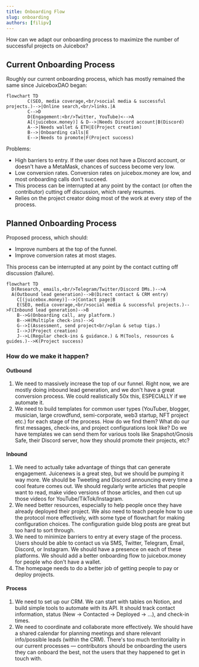 ```yaml
---
title: Onboarding Flow
slug: onboarding
authors: [filipv]
---
```


How can we adapt our onboarding process to maximize the number of successful projects on Juicebox?

## Current Onboarding Process

Roughly our current onboarding process, which has mostly remained the same since JuiceboxDAO began:

```mermaid
flowchart TD
		C(SEO, media coverage,<br/>social media & successful projects.)-->|Online search,<br/>links.|A
		C-->D
		D(Engagement:<br/>Twitter, YouTube)<-->A
		A[(juicebox.money)] & D-->|Needs Discord account|B(Discord)
		A-->|Needs wallet & ETH|E(Project creation)
		B-->|Onboarding calls|E
		E-->|Needs to promote|F(Project success)
```

Problems:
- High barriers to entry. If the user does not have a Discord account, or doesn't have a MetaMask, chances of success become very low.
- Low conversion rates. Conversion rates on juicebox.money are low, and most onboarding calls don't succeed.
- This process can be interrupted at any point by the contact (or often the contributor) cutting off discussion, which rarely resumes.
- Relies on the project creator doing most of the work at every step of the process.

## Planned Onboarding Process

Proposed process, which should:
- Improve numbers at the top of the funnel.
- Improve conversion rates at most stages.

This process can be interrupted at any point by the contact cutting off discussion (failure).

```mermaid
flowchart TD
  D(Research, emails,<br/>Telegram/Twitter/Discord DMs.)-->A
  A(Outbound lead generation)-->B(Direct contact & CRM entry)
	C[(juicebox.money)]-->|Contact page|B
	E(SEO, media coverage,<br/>social media & successful projects.)-->F(Inbound lead generation)-->B
	B-->G(Onboarding call, any platform.)
	B-->H(Multiple check-ins)-->G
	G-->I(Assessment, send project<br/>plan & setup tips.)
	I-->J(Project creation)
	J-->L(Regular check-ins & guidance.) & M(Tools, resources & guides.)-->K(Project success)
```

### How do we make it happen?

#### Outbound

1. We need to massively increase the top of our funnel. Right now, we are mostly doing inbound lead generation, and we don't have a great conversion process. We could realistically 50x this, ESPECIALLY if we automate it.
2. We need to build templates for common user types (YouTuber, blogger, musician, large crowdfund, semi-corporate, web3 startup, NFT project etc.) for each stage of the process. How do we find them? What do our first messages, check-ins, and project configurations look like? Do we have templates we can send them for various tools like Snapshot/Gnosis Safe, their Discord server, how they should promote their projects, etc?

#### Inbound

1. We need to actually take advantage of things that can generate engagement. Juicenews is a great step, but we should be pumping it way more. We should be Tweeting and Discord announcing every time a cool feature comes out. We should regularly write articles that people want to read, make video versions of those articles, and then cut up those videos for YouTube/TikTok/Instagram.
2. We need better resources, especially to help people once they have already deployed their project. We also need to teach people how to use the protocol more effectively, with some type of flowchart for making configuration choices. The configuration guide blog posts are great but too hard to sort through.
3. We need to minimize barriers to entry at every stage of the process. Users should be able to contact us via SMS, Twitter, Telegram, Email, Discord, or Instagram. We should have a presence on each of these platforms. We should add a better onboarding flow to juicebox.money for people who don't have a wallet.
4. The homepage needs to do a better job of getting people to pay or deploy projects.

#### Process

1. We need to set up our CRM. We can start with tables on Notion, and build simple tools to automate with its API. It should track contact information, status (New -> Contacted -> Deployed -> ...), and check-in times.
2. We need to coordinate and collaborate more effectively. We should have a shared calendar for planning meetings and share relevant info/possible leads (within the CRM). There's too much territoriality in our current processes — contributors should be onboarding the users they can onboard the best, not the users that they happened to get in touch with.
